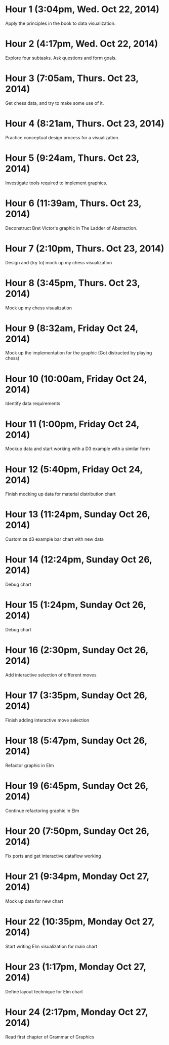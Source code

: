 # Hour 1 (3:04pm, Wed. Oct 22, 2014)
Apply the principles in the book to data visualization. 

# Hour 2 (4:17pm, Wed. Oct 22, 2014)
Explore four subtasks. Ask questions and form goals. 

# Hour 3 (7:05am, Thurs. Oct 23, 2014)
Get chess data, and try to make some use of it. 

# Hour 4 (8:21am, Thurs. Oct 23, 2014)
Practice conceptual design process for a visualization.

# Hour 5 (9:24am, Thurs. Oct 23, 2014)
Investigate tools required to implement graphics.

# Hour 6 (11:39am, Thurs. Oct 23, 2014)
Deconstruct Bret Victor's graphic in The Ladder of Abstraction.

# Hour 7 (2:10pm, Thurs. Oct 23, 2014)
Design and (try to) mock up my chess visualization

# Hour 8 (3:45pm, Thurs. Oct 23, 2014)
Mock up my chess visualization

# Hour 9 (8:32am, Friday Oct 24, 2014)
Mock up the implementation for the graphic (Got distracted by playing chess)

# Hour 10 (10:00am, Friday Oct 24, 2014)
Identify data requirements

# Hour 11 (1:00pm, Friday Oct 24, 2014)
Mockup data and start working with a D3 example with a similar form

# Hour 12 (5:40pm, Friday Oct 24, 2014)
Finish mocking up data for material distribution chart

# Hour 13 (11:24pm, Sunday Oct 26, 2014)
Customize d3 example bar chart with new data

# Hour 14 (12:24pm, Sunday Oct 26, 2014)
Debug chart

# Hour 15 (1:24pm, Sunday Oct 26, 2014)
Debug chart

# Hour 16 (2:30pm, Sunday Oct 26, 2014)
Add interactive selection of different moves

# Hour 17 (3:35pm, Sunday Oct 26, 2014)
Finish adding interactive move selection

# Hour 18 (5:47pm, Sunday Oct 26, 2014)
Refactor graphic in Elm

# Hour 19 (6:45pm, Sunday Oct 26, 2014)
Continue refactoring graphic in Elm

# Hour 20 (7:50pm, Sunday Oct 26, 2014)
Fix ports and get interactive dataflow working

# Hour 21 (9:34pm, Monday Oct 27, 2014)
Mock up data for new chart

# Hour 22 (10:35pm, Monday Oct 27, 2014)
Start writing Elm visualization for main chart

# Hour 23 (1:17pm, Monday Oct 27, 2014)
Define layout technique for Elm chart

# Hour 24 (2:17pm, Monday Oct 27, 2014)
Read first chapter of Grammar of Graphics
